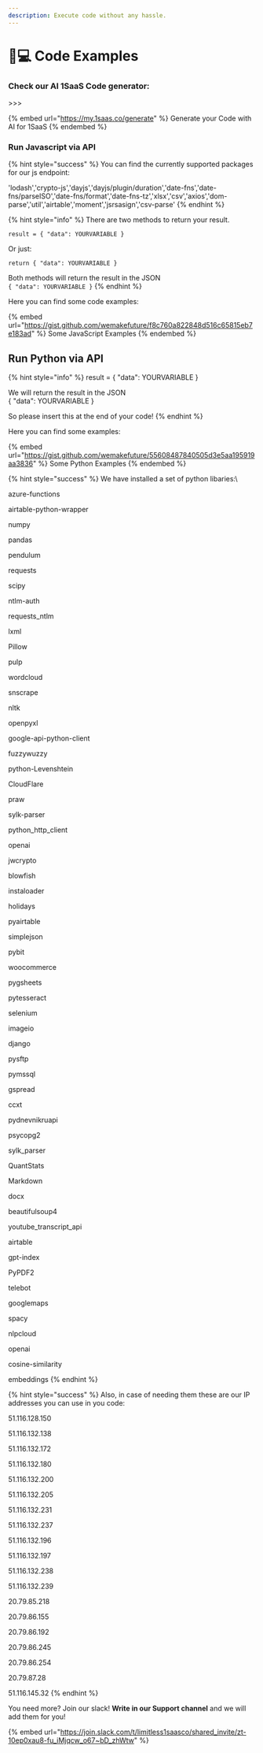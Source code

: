 ```yaml
---
description: Execute code without any hassle.
---
```


# 👨💻 Code Examples

### Check our AI 1SaaS Code generator:

\>>>

{% embed url="https://my.1saas.co/generate" %}
Generate your Code with AI for 1SaaS
{% endembed %}

### Run Javascript via API

{% hint style="success" %}
You can find the currently supported packages for our js endpoint:

'lodash','crypto-js','dayjs','dayjs/plugin/duration','date-fns','date-fns/parseISO','date-fns/format','date-fns-tz','xlsx','csv','axios','dom-parse','util','airtable','moment','jsrsasign','csv-parse'
{% endhint %}

{% hint style="info" %}
There are two methods to return your result.&#x20;

`result = { "data": YOURVARIABLE }`

Or just:&#x20;

`return { "data": YOURVARIABLE }`

Both methods will return the result in the JSON \
`{ "data": YOURVARIABLE }`
{% endhint %}



Here you can find some code examples:&#x20;

{% embed url="https://gist.github.com/wemakefuture/f8c760a822848d516c65815eb7e183ad" %}
Some JavaScript Examples
{% endembed %}

## Run Python via API

{% hint style="info" %}
result = { "data": YOURVARIABLE }

We will return the result in the JSON \
{ "data": YOURVARIABLE }

So please insert this at the end of your code!
{% endhint %}

Here you can find some examples:&#x20;

{% embed url="https://gist.github.com/wemakefuture/55608487840505d3e5aa195919aa3836" %}
Some Python Examples
{% endembed %}

{% hint style="success" %}
We have installed a set of python libaries:\


azure-functions&#x20;

airtable-python-wrapper&#x20;

numpy&#x20;

pandas&#x20;

pendulum&#x20;

requests&#x20;

scipy&#x20;

ntlm-auth&#x20;

requests\_ntlm

lxml&#x20;

Pillow&#x20;

pulp&#x20;

wordcloud&#x20;

snscrape&#x20;

nltk&#x20;

openpyxl&#x20;

google-api-python-client&#x20;

fuzzywuzzy&#x20;

python-Levenshtein&#x20;

CloudFlare&#x20;

praw&#x20;

sylk-parser&#x20;

python\_http\_client&#x20;

openai&#x20;

jwcrypto&#x20;

blowfish&#x20;

instaloader&#x20;

holidays&#x20;

pyairtable&#x20;

simplejson&#x20;

pybit&#x20;

woocommerce&#x20;

pygsheets&#x20;

pytesseract&#x20;

selenium&#x20;

imageio&#x20;

django&#x20;

pysftp&#x20;

pymssql&#x20;

gspread&#x20;

ccxt&#x20;

pydnevnikruapi&#x20;

psycopg2&#x20;

sylk\_parser&#x20;

QuantStats&#x20;

Markdown&#x20;

docx&#x20;

beautifulsoup4&#x20;

youtube\_transcript\_api&#x20;

airtable&#x20;

gpt-index&#x20;

PyPDF2&#x20;

telebot&#x20;

googlemaps&#x20;

spacy&#x20;

nlpcloud&#x20;

openai&#x20;

cosine-similarity&#x20;

embeddings
{% endhint %}

{% hint style="success" %}
Also, in case of needing them these are our IP addresses you can use in you code:

51.116.128.150

51.116.132.138

51.116.132.172

51.116.132.180

51.116.132.200

51.116.132.205

51.116.132.231

51.116.132.237

51.116.132.196

51.116.132.197

51.116.132.238

51.116.132.239

20.79.85.218

20.79.86.155

20.79.86.192

20.79.86.245

20.79.86.254

20.79.87.28

51.116.145.32
{% endhint %}

You need more? Join our slack! **Write in our Support channel** and we will add them for you!

{% embed url="https://join.slack.com/t/limitless1saasco/shared_invite/zt-10ep0xau8-fu_iMjqcw_o67~bD_zhWtw" %}
